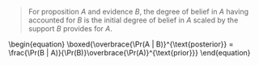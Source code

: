 > For proposition $A$  and evidence $B$, the degree of belief in $A$ having accounted for $B$ is the initial degree of belief in $A$ scaled by the support $B$ provides for $A$.

\begin{equation}
\boxed{\overbrace{\Pr(A | B)}^{\text{posterior}} = \frac{\Pr(B | A)}{\Pr(B)}\overbrace{\Pr(A)}^{\text{prior}}}
\end{equation}